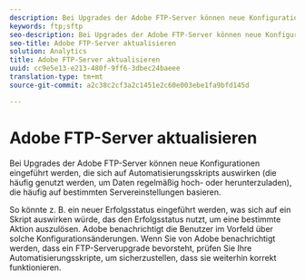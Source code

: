 ```yaml
---
description: Bei Upgrades der Adobe FTP-Server können neue Konfigurationen eingeführt werden, die sich auf Automatisierungsskripts auswirken (die häufig genutzt werden, um Daten regelmäßig hoch- oder herunterzuladen), die häufig auf bestimmten Servereinstellungen basieren.
keywords: ftp;sftp
seo-description: Bei Upgrades der Adobe FTP-Server können neue Konfigurationen eingeführt werden, die sich auf Automatisierungsskripts auswirken (die häufig genutzt werden, um Daten regelmäßig hoch- oder herunterzuladen), die häufig auf bestimmten Servereinstellungen basieren.
seo-title: Adobe FTP-Server aktualisieren
solution: Analytics
title: Adobe FTP-Server aktualisieren
uuid: cc9e5e13-e213-480f-9ff6-3dbec24baeee
translation-type: tm+mt
source-git-commit: a2c38c2cf3a2c1451e2c60e003ebe1fa9bfd145d

---
```



# Adobe FTP-Server aktualisieren

Bei Upgrades der Adobe FTP-Server können neue Konfigurationen eingeführt werden, die sich auf Automatisierungsskripts auswirken (die häufig genutzt werden, um Daten regelmäßig hoch- oder herunterzuladen), die häufig auf bestimmten Servereinstellungen basieren.

So könnte z. B. ein neuer Erfolgsstatus eingeführt werden, was sich auf ein Skript auswirken würde, das den Erfolgsstatus nutzt, um eine bestimmte Aktion auszulösen. Adobe benachrichtigt die Benutzer im Vorfeld über solche Konfigurationsänderungen. Wenn Sie von Adobe benachrichtigt werden, dass ein FTP-Serverupgrade bevorsteht, prüfen Sie Ihre Automatisierungsskripte, um sicherzustellen, dass sie weiterhin korrekt funktionieren.
